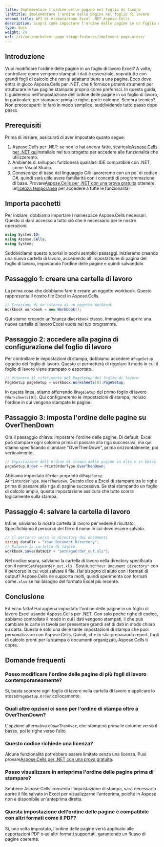 ```yaml
---
title: Implementare l'ordine delle pagine nel foglio di lavoro
linktitle: Implementare l'ordine delle pagine nel foglio di lavoro
second_title: API di elaborazione Excel .NET Aspose.Cells
description: Scopri come impostare l'ordine delle pagine in un foglio di lavoro Excel usando Aspose.Cells per .NET in una semplice guida passo-passo. Perfetta per principianti ed esperti.
type: docs
weight: 24
url: /it/net/worksheet-page-setup-features/implement-page-order/
---
```

## Introduzione
Vuoi modificare l'ordine delle pagine in un foglio di lavoro Excel? A volte, controllare come vengono stampati i dati è essenziale, soprattutto con grandi fogli di calcolo che non si adattano bene a una pagina. Ecco dove entra in gioco Aspose.Cells per .NET, che ti fornisce potenti strumenti per strutturare le tue pagine stampate proprio come preferisci. In questa guida, ti guideremo nell'impostazione dell'ordine delle pagine in un foglio di lavoro, in particolare per stampare prima le righe, poi le colonne. Sembra tecnico? Non preoccuparti: lo farò in modo semplice, suddividendo tutto passo dopo passo.
## Prerequisiti
Prima di iniziare, assicurati di aver impostato quanto segue:
1.  Aspose.Cells per .NET: se non lo hai ancora fatto, scaricalo[Aspose.Cells per .NET qui](https://releases.aspose.com/cells/net/)Installalo nel tuo progetto per accedere alle funzionalità che utilizzeremo.
2. Ambiente di sviluppo: funzionerà qualsiasi IDE compatibile con .NET, come Visual Studio.
3. Conoscenze di base del linguaggio C#: lavoreremo con un po' di codice C#, quindi sarà utile avere familiarità con i concetti di programmazione di base.
Provare[Aspose.Cells per .NET con una prova gratuita](https://releases.aspose.com/) ottenere un[licenza temporanea](https://purchase.aspose.com/temporary-license/) per accedere a tutte le funzionalità!
## Importa pacchetti
Per iniziare, dobbiamo importare i namespace Aspose.Cells necessari. Questo ci darà accesso a tutto ciò che è necessario per le nostre operazioni.
```csharp
using System.IO;
using Aspose.Cells;
using System;
```
Suddividiamo questo tutorial in pochi semplici passaggi. Inizieremo creando una nuova cartella di lavoro, accedendo all'impostazione di pagina del foglio di lavoro, impostando l'ordine delle pagine e quindi salvandolo. 
## Passaggio 1: creare una cartella di lavoro
La prima cosa che dobbiamo fare è creare un oggetto workbook. Questo rappresenta il nostro file Excel in Aspose.Cells.
```csharp
// Creazione di un'istanza di un oggetto Workbook
Workbook workbook = new Workbook();
```
 Qui stiamo creando un'istanza di`Workbook` classe. Immagina di aprire una nuova cartella di lavoro Excel vuota nel tuo programma.
## Passaggio 2: accedere alla pagina di configurazione del foglio di lavoro
 Per controllare le impostazioni di stampa, dobbiamo accedere a`PageSetup` oggetto del foglio di lavoro. Questo ci permetterà di regolare il modo in cui il foglio di lavoro viene stampato o esportato.
```csharp
// Ottenere il riferimento del PageSetup del foglio di lavoro
PageSetup pageSetup = workbook.Worksheets[0].PageSetup;
```
 In questa linea, stiamo afferrando il`PageSetup` del primo foglio di lavoro (`Worksheets[0]`). Qui configureremo le impostazioni di stampa, incluso l'ordine in cui vengono stampate le pagine.
## Passaggio 3: imposta l'ordine delle pagine su OverThenDown
Ora il passaggio chiave: impostare l'ordine delle pagine. Di default, Excel può stampare ogni colonna prima di passare alla riga successiva, ma qui stiamo specificando di andare "OverThenDown", prima orizzontalmente, poi verticalmente.
```csharp
// Impostazione dell'ordine di stampa delle pagine in alto e in basso
pageSetup.Order = PrintOrderType.OverThenDown;
```
 Abbiamo impostato il`Order` proprietà di`PageSetup` A`PrintOrderType.OverThenDown`. Questo dice a Excel di stampare tra le righe prima di passare alla riga di pagine successiva. Se stai stampando un foglio di calcolo ampio, questa impostazione assicura che tutto scorra logicamente sulla stampa.
## Passaggio 4: salvare la cartella di lavoro
Infine, salviamo la nostra cartella di lavoro per vedere il risultato. Specifichiamo il percorso del file e il nome in cui deve essere salvato.
```csharp
// Il percorso verso la directory dei documenti
string dataDir = "Your Document Directory";
// Salvare la cartella di lavoro
workbook.Save(dataDir + "SetPageOrder_out.xls");
```
 Nel codice sopra, salviamo la cartella di lavoro nella directory specificata con il nome`SetPageOrder_out.xls` . Sostituire`"Your Document Directory"` con il percorso in cui vuoi salvare il file.
Hai bisogno di aiuto con i formati di output? Aspose.Cells ne supporta molti, quindi sperimenta con formati come`.xlsx` se hai bisogno del formato Excel più recente.
## Conclusione
Ed ecco fatto! Hai appena impostato l'ordine delle pagine in un foglio di lavoro Excel usando Aspose.Cells per .NET. Con solo poche righe di codice, abbiamo controllato il modo in cui i dati vengono stampati, il che può cambiare le carte in tavola per presentare grandi set di dati in modo chiaro su carta. Questa è solo una delle tante impostazioni di stampa che puoi personalizzare con Aspose.Cells. Quindi, che tu stia preparando report, fogli di calcolo pronti per la stampa o documenti organizzati, Aspose.Cells ti copre.
## Domande frequenti
### Posso modificare l'ordine delle pagine di più fogli di lavoro contemporaneamente?
 Sì, basta scorrere ogni foglio di lavoro nella cartella di lavoro e applicare lo stesso`PageSetup.Order` collocamento.
### Quali altre opzioni ci sono per l'ordine di stampa oltre a OverThenDown?
 L'opzione alternativa è`DownThenOver`, che stamperà prima le colonne verso il basso, poi le righe verso l'alto.
### Questo codice richiede una licenza?
Alcune funzionalità potrebbero essere limitate senza una licenza. Puoi provare[Aspose.Cells per .NET con una prova gratuita](https://releases.aspose.com/).
### Posso visualizzare in anteprima l'ordine delle pagine prima di stampare?
Sebbene Aspose.Cells consenta l'impostazione di stampa, sarà necessario aprire il file salvato in Excel per visualizzarne l'anteprima, poiché in Aspose non è disponibile un'anteprima diretta.
### Questa impostazione dell'ordine delle pagine è compatibile con altri formati come il PDF?
Sì, una volta impostato, l'ordine delle pagine verrà applicato alle esportazioni PDF o ad altri formati supportati, garantendo un flusso di pagine coerente.
